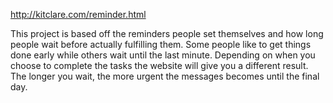http://kitclare.com/reminder.html

This project is based off the reminders people set themselves and how long people wait before actually fulfilling them. Some people like to get things done early while others wait until the last minute. Depending on when you choose to complete the tasks the website will give you a different result. The longer you wait, the more urgent the messages becomes until the final day.

